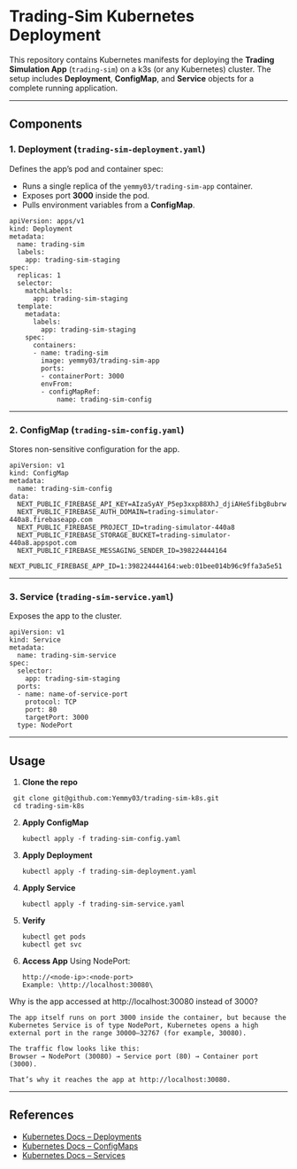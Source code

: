 # Trading-Sim Kubernetes Deployment

This repository contains Kubernetes manifests for deploying the **Trading Simulation App** (`trading-sim`) on a k3s (or any Kubernetes) cluster. The setup includes **Deployment**, **ConfigMap**, and **Service** objects for a complete running application.

---

## Components

### 1. Deployment (`trading-sim-deployment.yaml`)
Defines the app’s pod and container spec:
- Runs a single replica of the `yemmy03/trading-sim-app` container.
- Exposes port **3000** inside the pod.
- Pulls environment variables from a **ConfigMap**.

```
apiVersion: apps/v1
kind: Deployment
metadata:
  name: trading-sim
  labels:
    app: trading-sim-staging
spec:
  replicas: 1
  selector:
    matchLabels:
      app: trading-sim-staging
  template:
    metadata:
      labels:
        app: trading-sim-staging
    spec:
      containers:
      - name: trading-sim
        image: yemmy03/trading-sim-app
        ports:
        - containerPort: 3000
        envFrom:
        - configMapRef:
            name: trading-sim-config 
```

---

### 2. ConfigMap (`trading-sim-config.yaml`)
Stores non-sensitive configuration for the app.

```
apiVersion: v1
kind: ConfigMap
metadata:
  name: trading-sim-config
data:
  NEXT_PUBLIC_FIREBASE_API_KEY=AIzaSyAY_P5ep3xxp88XhJ_djiAHeSfibg8ubrw
  NEXT_PUBLIC_FIREBASE_AUTH_DOMAIN=trading-simulator-440a8.firebaseapp.com
  NEXT_PUBLIC_FIREBASE_PROJECT_ID=trading-simulator-440a8
  NEXT_PUBLIC_FIREBASE_STORAGE_BUCKET=trading-simulator-440a8.appspot.com
  NEXT_PUBLIC_FIREBASE_MESSAGING_SENDER_ID=398224444164
  NEXT_PUBLIC_FIREBASE_APP_ID=1:398224444164:web:01bee014b96c9ffa3a5e51
```

---

### 3. Service (`trading-sim-service.yaml`)
Exposes the app to the cluster.

```
apiVersion: v1
kind: Service
metadata:
  name: trading-sim-service
spec:
  selector:
    app: trading-sim-staging
  ports:
  - name: name-of-service-port
    protocol: TCP
    port: 80
    targetPort: 3000
  type: NodePort
```

---

## Usage

1. **Clone the repo**
  ```
   git clone git@github.com:Yemmy03/trading-sim-k8s.git
   cd trading-sim-k8s
   ```

2. **Apply ConfigMap**
   ```
   kubectl apply -f trading-sim-config.yaml
   ```

3. **Apply Deployment**
   ```
   kubectl apply -f trading-sim-deployment.yaml
   ```

4. **Apply Service**
   ```
   kubectl apply -f trading-sim-service.yaml
   ```

5. **Verify**
   ```
   kubectl get pods
   kubectl get svc
   ```

6. **Access App**
    Using NodePort:  
     ```
     http://<node-ip>:<node-port>
     Example: \http://localhost:30080\
     ```
Why is the app accessed at http://localhost:30080 instead of 3000?
```
The app itself runs on port 3000 inside the container, but because the Kubernetes Service is of type NodePort, Kubernetes opens a high external port in the range 30000–32767 (for example, 30080).

The traffic flow looks like this:
Browser → NodePort (30080) → Service port (80) → Container port (3000).

That’s why it reaches the app at http://localhost:30080.
```
---

## References
- [Kubernetes Docs – Deployments](https://kubernetes.io/docs/concepts/workloads/controllers/deployment/)  
- [Kubernetes Docs – ConfigMaps](https://kubernetes.io/docs/concepts/configuration/configmap/)  
- [Kubernetes Docs – Services](https://kubernetes.io/docs/concepts/services-networking/service/)  

